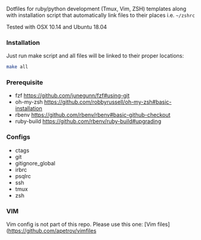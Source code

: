 Dotfiles for ruby/python development (Tmux, Vim, ZSH) templates along with installation script that automatically link files to their places i.e. `~/zshrc`

Tested with OSX 10.14 and Ubuntu 18.04

### Installation

Just run make script and all files will be linked to their proper locations:
```sh
make all
```
### Prerequisite
* fzf https://github.com/junegunn/fzf#using-git
* oh-my-zsh https://github.com/robbyrussell/oh-my-zsh#basic-installation
* rbenv https://github.com/rbenv/rbenv#basic-github-checkout
* ruby-build https://github.com/rbenv/ruby-build#upgrading

### Configs
* ctags
* git
* gitignore_global
* irbrc
* psqlrc
* ssh
* tmux
* zsh

### VIM
Vim config is not part of this repo. Please use this one: [Vim files](https://github.com/apetrov/vimfiles
